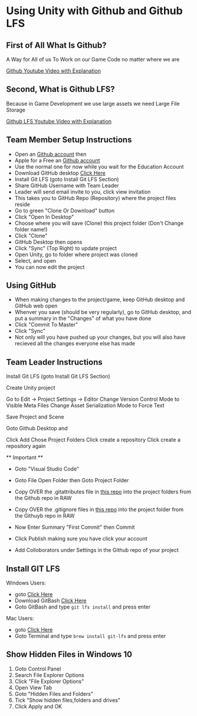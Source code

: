 # Using Unity with Github and Github LFS

## First of All What Is Github?
A Way for All of us To Work on our Game Code no matter where we are

[Github Youtube Video with Explanation](https://www.youtube.com/watch?v=w3jLJU7DT5E)

## Second, What is Github LFS?
Because in Game Development we use large assets we need Large File Storage

[Github LFS Youtube Video with Explanation](https://www.youtube.com/watch?v=_11d1ZsEZ8g)

## Team Member Setup Instructions

* Open an [Github account](https://github.com/) then 
* Apple for a Free an [Github account](https://education.github.com/)
* Use the normal one for now while you wait for the Education Account
* Download GitHub desktop [Click Here](https://desktop.github.com/)
* Install Git LFS (goto Install Git LFS Section)
* Share GitHub Username with Team Leader
* Leader will send email invite to you, click view invitation
* This takes you to GitHub Repo (Repository) where the project files reside
* Go to green "Clone Or Download" button
* Click "Open In Desktop"
* Choose where you will save (Clone) this project folder (Don't Change folder name!)
* Click "Clone"
* GitHub Desktop then opens
* Click "Sync" (Top Right) to update project
* Open Unity, go to folder where project was cloned
* Select, and open 
* You can now edit the project

## Using GitHub

* When making changes to the project/game, keep GitHub desktop and GitHub web open
* Whenver you save (should be very regularly), go to GitHub desktop, and put a summary in the "Changes" of what you have done
* Click "Commit To Master"
* Click "Sync"
* Not only will you have pushed up your changes, but you will also have recieved all the changes everyone else has made

## Team Leader Instructions

Install Git LFS (goto Install Git LFS Section)

Create Unity project

Go to Edit → Project Settings → Editor
Change Version Control Mode to Visible Meta Files
Change Asset Serialization Mode to Force Text

Save Project and Scene

Goto Github Desktop and 

Click Add
Chose Project Folders
Click create a repository
Click create a repository again

** Important **

* Goto "Visual Studio Code"
* Goto File Open Folder then Goto Project Folder
* Copy OVER the .gitattributes file in [this repo](https://raw.githubusercontent.com/jazzymcgee/unity-github-setup/master/.gitattributes) into the project folders from the Github repo in RAW
* Copy OVER the .gitignore files in [this repo](https://raw.githubusercontent.com/jazzymcgee/unity-github-setup/master/.gitignore) into the project folder from the Githuyb repo in RAW

* Now Enter Summary "First Commit" then Commit
* Click Publish making sure you have click your account

* Add Colloborators under Settings in the Github repo of your project






## Install GIT LFS

Windows Users:
* goto [Click Here](https://git-lfs.github.com/)
* Download GitBash [Click Here](https://git-for-windows.github.io/)
* Goto GitBash and type `git lfs install` and press enter

Mac Users:
* goto [Click Here](https://git-lfs.github.com/) 
* Goto Terminal and type `brew install git-lfs` and press enter







## Show Hidden Files in Windows 10

1. Goto Control Panel
2. Search File Explorer Options
3. Click "File Explorer Options"
4. Open View Tab
5. Goto "Hidden Files and Folders"
6. Tick "Show hidden files,folders and drives"
7. Click Apply and OK

